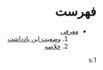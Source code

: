 <div dir="rtl">

# فهرست

- [معرفی](./Abstract.md)
    1. [وضعیت این یادداشت](./Abstract.md#وضعیت-این-یادداشت)
    2. [خلاصه](./Abstract.md#خلاصه)

1.s

</div>
